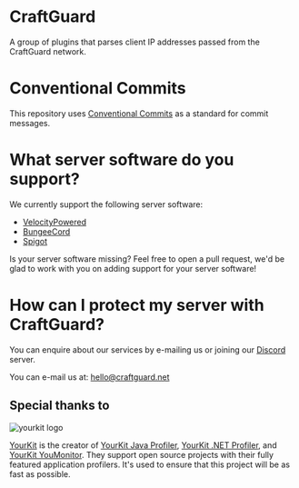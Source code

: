 # CraftGuard
A group of plugins that parses client IP addresses passed from the CraftGuard network. 

# Conventional Commits
This repository uses [Conventional Commits](https://www.conventionalcommits.org/en/v1.0.0/) as a standard for commit messages.

# What server software do you support?
We currently support the following server software:
* [VelocityPowered](https://velocitypowered.com/)
* [BungeeCord](https://www.spigotmc.org/wiki/bungeecord/)
* [Spigot](https://spigotmc.org/)

Is your server software missing? Feel free to open a pull request, we'd be glad to work with you on adding support for your server software!

# How can I protect my server with CraftGuard?
You can enquire about our services by e-mailing us or joining our [Discord](https://discord.com/invite/gt2jwG8tfx) server.

You can e-mail us at: hello@craftguard.net

## Special thanks to
![yourkit logo](https://www.yourkit.com/images/yklogo.png)

[YourKit](https://www.yourkit.com/) is the creator of <a href="https://www.yourkit.com/java/profiler/">YourKit Java Profiler</a>, <a href="https://www.yourkit.com/.net/profiler/">YourKit .NET Profiler</a>, and <a href="https://www.yourkit.com/youmonitor/">YourKit YouMonitor</a>. They support open source projects with their fully featured application profilers. It's used to ensure that this project will be as fast as possible.
